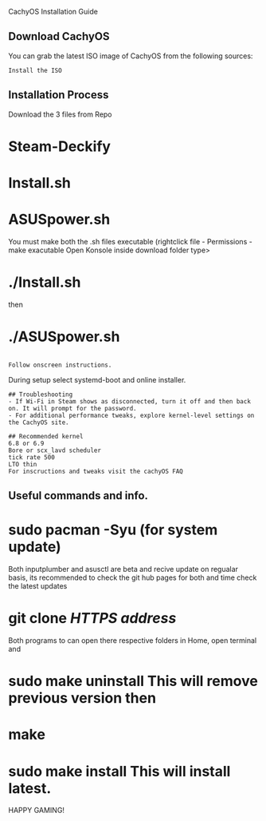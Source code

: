  CachyOS Installation Guide

## Download CachyOS
You can grab the latest ISO image of CachyOS from the following sources:
```  https://cachyos.org/download/
Install the ISO 
```
## Installation Process
Download the 3 files from Repo
# Steam-Deckify
# Install.sh
# ASUSpower.sh
You must make both the .sh files executable (rightclick file - Permissions - make exacutable
Open Konsole inside download folder type>
#  ./Install.sh
then
#  ./ASUSpower.sh
```

Follow onscreen instructions.

```

During setup select systemd-boot and online installer.

```
## Troubleshooting
- If Wi-Fi in Steam shows as disconnected, turn it off and then back on. It will prompt for the password.
- For additional performance tweaks, explore kernel-level settings on the CachyOS site.

## Recommended kernel 
6.8 or 6.9
Bore or scx_lavd scheduler
tick rate 500
LTO thin 
For inscructions and tweaks visit the cachyOS FAQ

```
## Useful commands and info.
# sudo pacman -Syu     (for system update)

Both inputplumber and asusctl are beta and recive update on regualar basis, its recommended
to check the git hub pages for both and time check the latest updates
# git clone ***HTTPS address***
Both programs to can open there respective folders in Home, open terminal and

# sudo make uninstall  This will remove previous version then 

# make
# sudo make install    This will install latest.

HAPPY GAMING!





